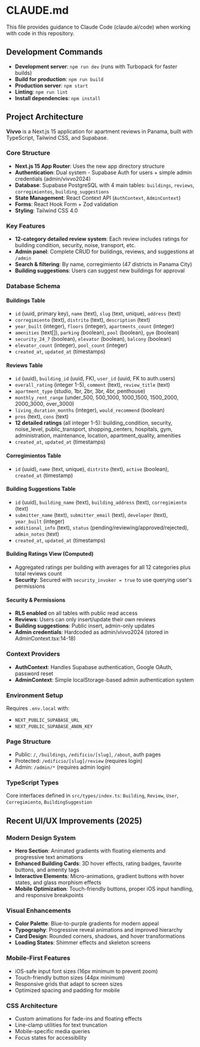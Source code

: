 # CLAUDE.md

This file provides guidance to Claude Code (claude.ai/code) when working with code in this repository.

## Development Commands

- **Development server**: `npm run dev` (runs with Turbopack for faster builds)
- **Build for production**: `npm run build`
- **Production server**: `npm start`
- **Linting**: `npm run lint`
- **Install dependencies**: `npm install`

## Project Architecture

**Vivvo** is a Next.js 15 application for apartment reviews in Panama, built with TypeScript, Tailwind CSS, and Supabase.

### Core Structure
- **Next.js 15 App Router**: Uses the new app directory structure
- **Authentication**: Dual system - Supabase Auth for users + simple admin credentials (admin/vivvo2024)
- **Database**: Supabase PostgreSQL with 4 main tables: `buildings`, `reviews`, `corregimientos`, `building_suggestions`
- **State Management**: React Context API (`AuthContext`, `AdminContext`)
- **Forms**: React Hook Form + Zod validation
- **Styling**: Tailwind CSS 4.0

### Key Features
- **12-category detailed review system**: Each review includes ratings for building condition, security, noise, transport, etc.
- **Admin panel**: Complete CRUD for buildings, reviews, and suggestions at `/admin`
- **Search & filtering**: By name, corregimiento (47 districts in Panama City)
- **Building suggestions**: Users can suggest new buildings for approval

### Database Schema
#### Buildings Table
- `id` (uuid, primary key), `name` (text), `slug` (text, unique), `address` (text)
- `corregimiento` (text), `distrito` (text), `description` (text)
- `year_built` (integer), `floors` (integer), `apartments_count` (integer)
- `amenities` (text[]), `parking` (boolean), `pool` (boolean), `gym` (boolean)
- `security_24_7` (boolean), `elevator` (boolean), `balcony` (boolean)
- `elevator_count` (integer), `pool_count` (integer)
- `created_at`, `updated_at` (timestamps)

#### Reviews Table  
- `id` (uuid), `building_id` (uuid, FK), `user_id` (uuid, FK to auth.users)
- `overall_rating` (integer 1-5), `comment` (text), `review_title` (text)
- `apartment_type` (studio, 1br, 2br, 3br, 4br, penthouse)
- `monthly_rent_range` (under_500, 500_1000, 1000_1500, 1500_2000, 2000_3000, over_3000)
- `living_duration_months` (integer), `would_recommend` (boolean)
- `pros` (text), `cons` (text)
- **12 detailed ratings** (all integer 1-5): building_condition, security, noise_level, public_transport, shopping_centers, hospitals, gym, administration, maintenance, location, apartment_quality, amenities
- `created_at`, `updated_at` (timestamps)

#### Corregimientos Table
- `id` (uuid), `name` (text, unique), `distrito` (text), `active` (boolean), `created_at` (timestamp)

#### Building Suggestions Table  
- `id` (uuid), `building_name` (text), `building_address` (text), `corregimiento` (text)
- `submitter_name` (text), `submitter_email` (text), `developer` (text), `year_built` (integer)
- `additional_info` (text), `status` (pending/reviewing/approved/rejected), `admin_notes` (text)
- `created_at`, `updated_at` (timestamps)

#### Building Ratings View (Computed)
- Aggregated ratings per building with averages for all 12 categories plus total reviews count
- **Security**: Secured with `security_invoker = true` to use querying user's permissions

#### Security & Permissions
- **RLS enabled** on all tables with public read access
- **Reviews**: Users can only insert/update their own reviews  
- **Building suggestions**: Public insert, admin-only updates
- **Admin credentials**: Hardcoded as admin/vivvo2024 (stored in AdminContext.tsx:14-18)

### Context Providers
- **AuthContext**: Handles Supabase authentication, Google OAuth, password reset
- **AdminContext**: Simple localStorage-based admin authentication system

### Environment Setup
Requires `.env.local` with:
- `NEXT_PUBLIC_SUPABASE_URL`
- `NEXT_PUBLIC_SUPABASE_ANON_KEY`

### Page Structure
- Public: `/`, `/buildings`, `/edificio/[slug]`, `/about`, auth pages
- Protected: `/edificio/[slug]/review` (requires login)
- Admin: `/admin/*` (requires admin login)

### TypeScript Types
Core interfaces defined in `src/types/index.ts`: `Building`, `Review`, `User`, `Corregimiento`, `BuildingSuggestion`

## Recent UI/UX Improvements (2025)

### Modern Design System
- **Hero Section**: Animated gradients with floating elements and progressive text animations
- **Enhanced Building Cards**: 3D hover effects, rating badges, favorite buttons, and amenity tags
- **Interactive Elements**: Micro-animations, gradient buttons with hover states, and glass morphism effects
- **Mobile Optimization**: Touch-friendly buttons, proper iOS input handling, and responsive breakpoints

### Visual Enhancements
- **Color Palette**: Blue-to-purple gradients for modern appeal
- **Typography**: Progressive reveal animations and improved hierarchy
- **Card Design**: Rounded corners, shadows, and hover transformations
- **Loading States**: Shimmer effects and skeleton screens

### Mobile-First Features
- iOS-safe input font sizes (16px minimum to prevent zoom)
- Touch-friendly button sizes (44px minimum)
- Responsive grids that adapt to screen sizes
- Optimized spacing and padding for mobile

### CSS Architecture
- Custom animations for fade-ins and floating effects
- Line-clamp utilities for text truncation
- Mobile-specific media queries
- Focus states for accessibility